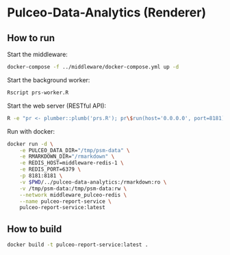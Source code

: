 # Pulceo-Data-Analytics (Renderer)

## How to run

Start the middleware:

```bash
docker-compose -f ../middleware/docker-compose.yml up -d
```

Start the background worker:

```bash
Rscript prs-worker.R
```

Start the web server (RESTful API):

```bash
R -e "pr <- plumber::plumb('prs.R'); pr\$run(host='0.0.0.0', port=8181)"
```

Run with docker:

```bash
docker run -d \
    -e PULCEO_DATA_DIR="/tmp/psm-data" \
    -e RMARKDOWN_DIR="/rmarkdown" \
    -e REDIS_HOST=middleware-redis-1 \
    -e REDIS_PORT=6379 \
    -p 8181:8181 \
    -v $PWD/../pulceo-data-analytics:/rmarkdown:ro \
    -v /tmp/psm-data:/tmp/psm-data:rw \
    --network middleware_pulceo-redis \
    --name pulceo-report-service \
    pulceo-report-service:latest
```

## How to build

```bash
docker build -t pulceo-report-service:latest .
```
